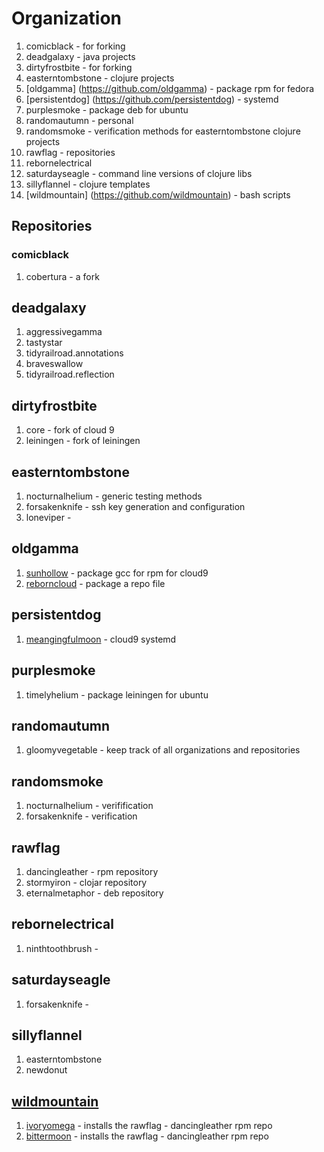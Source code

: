 # Organization

1. comicblack - for forking
2. deadgalaxy - java projects
3. dirtyfrostbite - for forking
4. easterntombstone - clojure projects
4. [oldgamma] (https://github.com/oldgamma) - package rpm for fedora
4. [persistentdog] (https://github.com/persistentdog) - systemd
5. purplesmoke - package deb for ubuntu
6. randomautumn - personal
7. randomsmoke - verification methods for easterntombstone clojure projects
8. rawflag - repositories
9. rebornelectrical
10. saturdayseagle - command line versions of clojure libs
11. sillyflannel - clojure templates
12. [wildmountain] (https://github.com/wildmountain) - bash scripts

## Repositories

### comicblack
1. cobertura - a fork

## deadgalaxy
1. aggressivegamma
2. tastystar
3. tidyrailroad.annotations
4. braveswallow
5. tidyrailroad.reflection

## dirtyfrostbite
1. core - fork of cloud 9
2. leiningen - fork of leiningen

## easterntombstone
1. nocturnalhelium - generic testing methods
2. forsakenknife - ssh key generation and configuration
3. loneviper -

## oldgamma
1. [sunhollow](https://github.com/oldgamma/sunhollow) - package gcc for rpm for cloud9
2. [reborncloud](https://github.com/oldgamma/reborncloud) - package a repo file

## persistentdog
1. [meangingfulmoon](https://github.com/persistentdog/meaningfulmoon) - cloud9 systemd

## purplesmoke
1. timelyhelium - package leiningen for ubuntu

## randomautumn
1. gloomyvegetable - keep track of all organizations and repositories

## randomsmoke
1. nocturnalhelium - verifification
2. forsakenknife - verification

## rawflag
1. dancingleather - rpm repository
2. stormyiron - clojar repository
3. eternalmetaphor - deb repository

## rebornelectrical
1. ninthtoothbrush -

## saturdayseagle
1. forsakenknife - 

## sillyflannel
1. easterntombstone
2. newdonut

## [wildmountain](https://github.com/wildmountain)	
1. [ivoryomega](https://github.com/wildmountain/ivoryomega) - installs the rawflag - dancingleather rpm repo
1. [bittermoon](https://github.com/wildmountain/bittermoon) - installs the rawflag - dancingleather rpm repo
